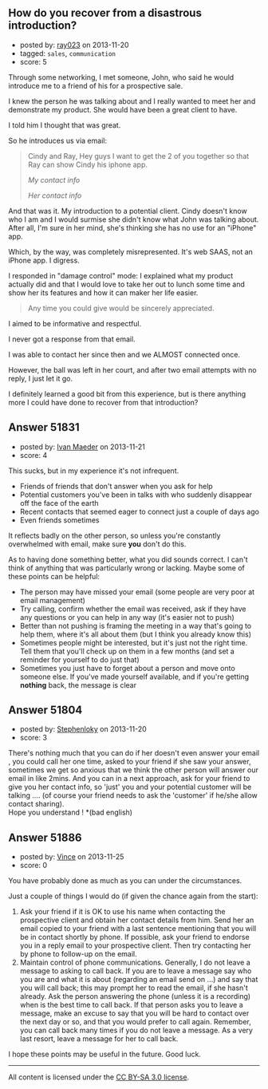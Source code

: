 ## How do you recover from a disastrous introduction?

- posted by: [ray023](https://stackexchange.com/users/-1/9188-ray023) on 2013-11-20
- tagged: `sales`, `communication`
- score: 5

<p>Through some networking, I met someone, John, who said he would introduce me to a friend of his for a prospective sale.</p>

<p>I knew the person he was talking about and I really wanted to meet her and demonstrate my product.  She would have been a great client to have.</p>

<p>I told him I thought that was great.</p>

<p>So he introduces us via email:</p>

<blockquote>
  <p>Cindy and Ray,   Hey guys I want to get the 2 of you together so that
  Ray can show Cindy his iphone app.</p>
  
  <p><em>My contact info</em></p>
  
  <p><em>Her contact info</em></p>
</blockquote>

<p>And that was it.  My introduction to a potential client.  Cindy doesn't know who I am and I would surmise she didn't know what John was talking about.  After all, I'm sure in her mind, she's thinking she has no use for an "iPhone" app.</p>

<p>Which, by the way, was completely misrepresented.  It's web SAAS, not an iPhone app.  I digress.</p>

<p>I responded in "damage control" mode:  I explained what my product actually did and that I would love to take her out to lunch some time and show her its features and how it can maker her life easier.</p>

<blockquote>
  <p>Any time you could give would be sincerely appreciated.</p>
</blockquote>

<p>I aimed to be informative and respectful.</p>

<p>I never got a response from that email.</p>

<p>I was able to contact her since then and we ALMOST connected once.  </p>

<p>However, the ball was left in her court, and after two email attempts with no reply, I just let it go.</p>

<p>I definitely learned a good bit from this experience, but is there anything more I could have done to recover from that introduction?</p>



## Answer 51831

- posted by: [Ivan Maeder](https://stackexchange.com/users/-1/17691-ivan-maeder) on 2013-11-21
- score: 4

<p>This sucks, but in my experience it's not infrequent.</p>

<ul>
<li>Friends of friends that don't answer when you ask for help</li>
<li>Potential customers you've been in talks with who suddenly disappear off the face of the earth</li>
<li>Recent contacts that seemed eager to connect just a couple of days ago</li>
<li>Even friends sometimes</li>
</ul>

<p>It reflects badly on the other person, so unless you're constantly overwhelmed with email, make sure <strong>you</strong> don't do this.</p>

<p>As to having done something better, what you did sounds correct. I can't think of anything that was particularly wrong or lacking. Maybe some of these points can be helpful:</p>

<ul>
<li>The person may have missed your email (some people are very poor at email management)</li>
<li>Try calling, confirm whether the email was received, ask if they have any questions or you can help in any way (it's easier not to push)</li>
<li>Better than not pushing is framing the meeting in a way that's going to help them, where it's all about them (but I think you already know this)</li>
<li>Sometimes people might be interested, but it's just not the right time. Tell them that you'll check up on them in a few months (and set a reminder for yourself to do just that)</li>
<li>Sometimes you just have to forget about a person and move onto someone else. If you've made yourself available, and if you're getting <strong>nothing</strong> back, the message is clear</li>
</ul>



## Answer 51804

- posted by: [Stephenloky](https://stackexchange.com/users/-1/29649-stephenloky) on 2013-11-20
- score: 3

<p>There's nothing much that you can do if her doesn't even answer your email , you could call her one time, asked to your friend if she saw your answer, sometimes we get so anxious that we think the other person will answer our email in like 2mins. And you can in a next approach, ask for your friend to give you her contact info, so 'just' you and your potential customer will be talking .... (of course your friend needs to ask the 'customer' if he/she allow contact sharing). <br>
Hope you understand ! *(bad english)</p>



## Answer 51886

- posted by: [Vince](https://stackexchange.com/users/-1/28417-vince) on 2013-11-25
- score: 0

<p>You have probably done as much as you can under the circumstances.</p>

<p>Just a couple of things I would do (if given the chance again from the start):</p>

<ol>
<li>Ask your friend if it is OK to use his name when contacting the prospective client and obtain her contact details from him. Send her an email copied to your friend with a last sentence mentioning that you will be in contact shortly by phone. If possible, ask your friend to endorse you in a reply email to your prospective client. Then try contacting her by phone to follow-up on the email.</li>
<li>Maintain control of phone communications. Generally, I do not leave a message to asking to call back. If you are to leave a message say who you are and what it is about (regarding an email send on ...) and say that you will call back; this may prompt her to read the email, if she hasn't already. Ask the person answering the phone (unless it is a recording) when is the best time to call back. If that person asks you to leave a message, make an excuse to say that you will be hard to contact over the next day or so, and that you would prefer to call again. Remember, you can call back many times if you do not leave a message. As a very last resort, leave a message for her to call back.</li>
</ol>

<p>I hope these points may be useful in the future. Good luck.</p>




---

All content is licensed under the [CC BY-SA 3.0 license](https://creativecommons.org/licenses/by-sa/3.0/).

